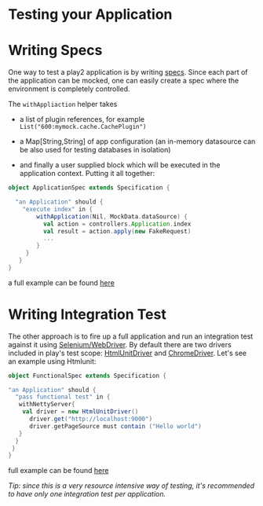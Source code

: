 # Testing your Application

# Writing Specs
One way to test a play2 application is by writing [specs](http://etorreborre.github.com/specs2/). Since
each part of the application can be mocked, one can easily create a spec where the environment is completely controlled.

The `withAppliaction` helper takes 

*  a list of plugin references, for example `List("600:mymock.cache.CachePlugin")`

* a Map[String,String] of app configuration (an in-memory datasource can be also used for testing databases in isolation) 

* and finally a user supplied block which will be executed in the application context. Putting it all together:

```scala
object ApplicationSpec extends Specification {

  "an Application" should {
    "execute index" in {
        withApplication(Nil, MockData.dataSource) {
          val action = controllers.Application.index
          val result = action.apply(new FakeRequest)
          ...
        }
     }
   }
}
```
a full example can be found [here](https://github.com/playframework/Play20/blob/master/framework/integrationtest/test/ApplicationSpec.scala)

# Writing Integration Test
The other approach is to fire up a full application and run an integration test against it using [Selenium/WebDriver](http://seleniumhq.org/docs/03_webdriver.html). By default there are two drivers included in play's test scope: [HtmlUnitDriver](http://seleniumhq.org/docs/03_webdriver.html#htmlunit-driver) and [ChromeDriver](http://code.google.com/p/selenium/wiki/ChromeDriver#Overriding_the_Chrome_binary_location). Let's see an example using Htmlunit:
```scala
object FunctionalSpec extends Specification {

"an Application" should {
  "pass functional test" in {
   withNettyServer{
    val driver = new HtmlUnitDriver()
      driver.get("http://localhost:9000")
      driver.getPageSource must contain ("Hello world")
   }   
  }
 }
}
```
full example can be found [here](https://github.com/playframework/Play20/blob/master/framework/integrationtest/test/FunctionalSpec.scala)

_Tip: since this is a very resource intensive way of testing, it's recommended to have only one integration test per application._